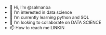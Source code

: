 - 👋 Hi, I’m @salmanba
- 👀 I’m interested in data science 
- 🌱 I’m currently learning python and SQL
- 💞️ I’m looking to collaborate on DATA SCIENCE 
- 📫 How to reach me LINKIN

<!---
salmanba/salmanba is a ✨ special ✨ repository because its `README.md` (this file) appears on your GitHub profile.
You can click the Preview link to take a look at your changes.
--->

